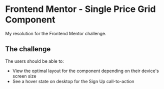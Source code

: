 # Frontend Mentor - Single Price Grid Component
My resolution for the Frontend Mentor challenge.

## The challenge

The users should be able to:

- View the optimal layout for the component depending on their device's screen size
- See a hover state on desktop for the Sign Up call-to-action




